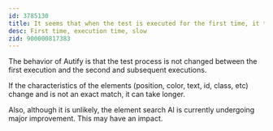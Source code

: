 ```yaml
---
id: 3785130
title: It seems that when the test is executed for the first time, it takes longer than the second time. Why is this?
desc: First time, execution time, slow
zid: 900000817383
---
```


The behavior of Autify is that the test process is not changed between the first execution and the second and subsequent executions.

If the characteristics of the elements (position, color, text, id, class, etc) change and is not an exact match, it can take longer.

Also, although it is unlikely, the element search AI is currently undergoing major improvement. This may have an impact.
